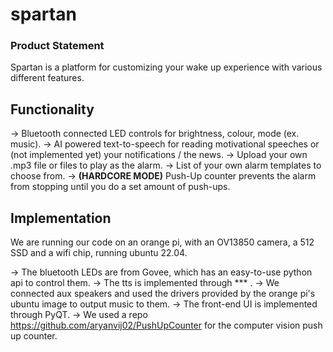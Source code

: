 # spartan

### Product Statement

Spartan is a platform for customizing your wake up experience with various different features.

## Functionality

-> Bluetooth connected LED controls for brightness, colour, mode (ex. music).
-> AI powered text-to-speech for reading motivational speeches or (not implemented yet) your notifications / the news.
-> Upload your own .mp3 file or files to play as the alarm.
-> List of your own alarm templates to choose from.
-> **(HARDCORE MODE)** Push-Up counter prevents the alarm from stopping until you do a set amount of push-ups.

## Implementation 

We are running our code on an orange pi, with an OV13850 camera, a 512 SSD and a wifi chip, running ubuntu 22.04. 

-> The bluetooth LEDs are from Govee, which has an easy-to-use python api to control them. 
-> The tts is implemented through *** .
-> We connected aux speakers and used the drivers provided by the orange pi's ubuntu image to output music to them.
-> The front-end UI is implemented through PyQT. 
-> We used a repo <a>https://github.com/aryanvij02/PushUpCounter</a> for the computer vision push up counter.
